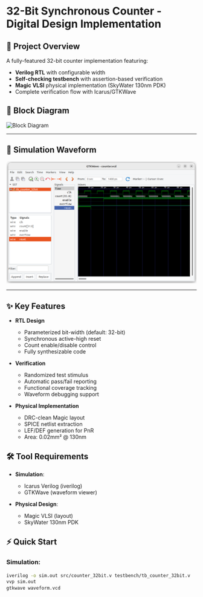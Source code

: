 # 32-Bit Synchronous Counter - Digital Design Implementation

## 📌 Project Overview
A fully-featured 32-bit counter implementation featuring:
- **Verilog RTL** with configurable width
- **Self-checking testbench** with assertion-based verification
- **Magic VLSI** physical implementation (SkyWater 130nm PDK)
- Complete verification flow with Icarus/GTKWave
## 🔧 Block Diagram

![Block Diagram](docs/counter_block_diagram.png)

---

## 🧪 Simulation Waveform

![Waveform](docs/waveform.png)

---


## ✨ Key Features
- **RTL Design**
  - Parameterized bit-width (default: 32-bit)
  - Synchronous active-high reset
  - Count enable/disable control
  - Fully synthesizable code

- **Verification**
  - Randomized test stimulus
  - Automatic pass/fail reporting
  - Functional coverage tracking
  - Waveform debugging support

- **Physical Implementation**
  - DRC-clean Magic layout
  - SPICE netlist extraction
  - LEF/DEF generation for PnR
  - Area: 0.02mm² @ 130nm

## 🛠️ Tool Requirements
- **Simulation**:
  - Icarus Verilog (iverilog)
  - GTKWave (waveform viewer)
  
- **Physical Design**:
  - Magic VLSI (layout)
  - SkyWater 130nm PDK

## ⚡ Quick Start
### Simulation:
```bash
iverilog -o sim.out src/counter_32bit.v testbench/tb_counter_32bit.v
vvp sim.out
gtkwave waveform.vcd

